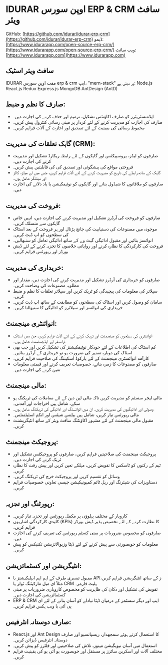 # IDURAR اوپن سورس ERP & CRM سافٹ ویئر

GitHub: [https://github.com/idurar/idurar-erp-crm](https://github.com/idurar/idurar-erp-crm)
ڈیمو: [https://www.idurarapp.com/open-source-erp-crm/](https://www.idurarapp.com/open-source-erp-crm/)
ویب سائٹ: [https://www.idurarapp.com](https://www.idurarapp.com)

## سافٹ ویئر اسٹیک

IDURAR مفت اوپن سورس erp & crm ایپ، "mern-stack" پر مبنی ہے: Node.js React.js Redux Express.js MongoDB AntDesign (AntD)

## صارف کا نظم و ضبط:

- ایڈمنسٹریٹرز کو صارف اکاؤنٹس تشکیل، ترمیم اور حذف کرنے کی اجازت دیں۔
- صارف کی اجازت کو مدیریت کرنے کے لئے کردار پر مبنی رسائی کنٹرول پیش کریں۔
- محفوظ رسائی کی یقینیت کے لئے تصدیق اور اجازت کے آلات فراہم کریں۔

## گاہک تعلقات کی مدیریت (CRM):

- صارفوں کو لیڈز، پروسپیکٹس اور گاہکوں کے لئے رابطہ ریکارڈ تشکیل اور مدیریت کرنے کی اجازت دیں۔
- فروختی مواقع کی پیشگوئی اور تصدیق کی کی قابلیتیں پیش کریں۔
- گاہک کے ساتھ رابطے کی تاریخ کو مدیریت کرنے کے لئے آلات فراہم کریں، جس میں ای میلز، کالز اور میٹنگز شامل ہوں۔
- صارفوں کو ملاقاتوں کا شیڈول بنانے اور گاہکوں کو نوٹیفکیشن یا یاد دلانے کی اجازت دیں۔

## فروخت کی مدیریت:

- صارفوں کو فروخت کی آرڈرز تشکیل اور مدیریت کرنے کی اجازت دیں، انہیں خاص گاہکوں سے منسلک کریں۔
- موجودہ میں مصنوعات کی دستیابیت کی جانچ پڑتال اور ہر فروخت کے بعد اسٹاک کی سطحوں کو اپ ڈیٹ کریں۔
- انوائسز بنائیں اور مقبول ادائیگی گیٹ وے کے ساتھ ادائیگی تعامل کو سنبھالیں۔
- فروخت کی کارکردگی کا نظارہ کرنے اور روایاتی خلاصوں کا تجزیہ کرنے کے لئے ڈیش بورڈز اور رپورٹس فراہم کریں۔

## خریداری کی مدیریت:

- صارفوں کو خریداری کی آرڈرز تشکیل اور مدیریت کرنے کی اجازت دیں، مقدار اور مطلوبہ مصنوعات کی وضاحت کریں۔
- سپلائر کی معلومات کی پیچیدگی کو ٹریک کریں اور سپلائر تعلقات کا نظم و ضبط کریں۔
- سامان کو وصول کریں اور اسٹاک کی سطحوں کو مطابقت کے ساتھ اپ ڈیٹ کریں۔
- خریداری کی انوائسز اور سپلائرز کو ادائیگی کا سنبھالنا کریں۔

## انوائنٹری مینجمنٹ:

- انوائنٹری کی سطحوں کو مینجمنٹ اور ٹریک کرنے کے لئے آلات فراہم کریں، جن میں اسٹاک ٹرانسفر اور ایڈجسٹمنٹ شامل ہوں۔
- کم اسٹاک کی اطلاعات کے لئے خودکار نوٹیفکیشنز کی تشکیل کریں اور جب بھی اسٹاک کی دوبارہ تعمیر کی ضرورت ہو تو خریداری کے آرڈرز بنائیں۔
- کارآمد انوائسٹری مینجمنٹ کے لئے بارکوڈ اسکیننگ کی صلاحیت فراہم کریں۔
- صارفوں کو مصنوعات کا زمرہ بنانے، خصوصیات تعریف کرنے اور قیمتی معلومات تعین کرنے کی اجازت دیں۔

## مالی مینجمنٹ:

- مالی لیجر سسٹم کو مدیریت کریں تاکہ مالی لین دین کے لئے معاملات کی ٹریکنگ ہو سکے، شامل ہیں اخراجات اور آمدنی۔
- وصولی اور ادائیگیوں کی مدیریت کریں، ان میں انوائسنگ اور ادائیگی کی ٹریکنگ شامل ہوں۔
- مالی رپورٹس تیار کریں، شامل ہیں بیلنس شیٹس اور انکم اسٹیٹمنٹس۔
- مقبول مالی مینجمنٹ کے لئے مشہور اکاؤنٹنگ سافٹ ویئر کے ساتھ انٹیگریشنٹ کریں۔

## پروجیکٹ مینجمنٹ:

- پروجیکٹ مینجمنٹ کی صلاحیتیں فراہم کریں، صارفوں کو پروجیکٹس تشکیل اور ٹریک کرنے کی اجازت دیں۔
- ٹیم کے رکنوں کو ٹاسکس کا تفویض کریں، مہلکے تعین کریں اور پیش رفت کا نظارہ کریں۔
- وسائل کو تقسیم کریں اور پروجیکٹ خرچ کی ٹریکنگ کریں۔
- دستاویزات کی شیئرنگ اور ریل ٹائم کمیونیکیشن جیسی تعاونی خصوصیات فراہم کریں۔

## رپورٹنگ اور تجزیہ:

- کاروبار کے مختلف پہلوؤں پر مکمل رپورٹس اور تجزیہ تیار کریں۔
- کلیدی کارکردگی اشاریوں (KPIs) کا نظارت کرنے کے لئے تخصیص پذیر ڈیش بورڈز فراہم کریں۔
- صارفوں کو مخصوص ضروریات پر مبنی کسٹم رپورٹس کی تعریف کرنے کی اجازت دیں۔
- معلومات کو خوبصورتی سے پیش کرنے کے لئے ڈیٹا وزیوالائزیشن تکنیکس کو پیش کریں۔

## انٹیگریشن اور کسٹمائزیشن:

- مقبول تیسری طرف کے اہم اہم ایپلیکیشنز یا APIز کے ساتھ انٹیگریشن فراہم کریں، مثلاً ای میل مارکیٹنگ ٹولز یا CRM پلیٹ فارمز۔
- تفویض کی تشکیل اور دکان کی ظاہریت کو مخصوص کاروباری ضروریات پر مبنی کسٹمائزیشن کی اجازت دیں۔
- ERP & CRM ایپ اور دیگر سسٹمز کے درمیان ڈیٹا تبادلے کو آسان بنانے کے لئے ای پی آئی یا ویب ہکس فراہم کریں۔

## صارف دوستانہ انٹرفیس:

- React.js اور Ant Design کا استعمال کرتے ہوئے سمجھدار، ریسپانسیو اور صارف دوستانہ انٹرفیس ڈیزائن کریں۔
- استعمال میں آسان نیویگیشن مینوز، تلاش کی صلاحیتیں اور فلٹرز کو پیش کریں۔
- مختلف آلات اور اسکرین سائزز پر مستقل اور خوبصورت یو آئی یو کی یقینیت فراہم کریں۔